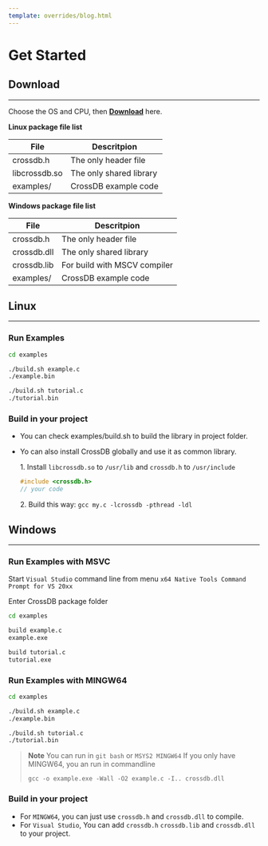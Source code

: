 ```yaml
---
template: overrides/blog.html
---
```


# Get Started

## Download
-------------------------------------------------------------------------------

Choose the OS and CPU, then [**Download**](https://crossdb.org/products/download/) here.

**Linux package file list**

 File             | Descritpion
 ----             | ----
crossdb.h         | The only header file
libcrossdb.so     | The only shared library
examples/         | CrossDB example code

**Windows package file list**

 File             | Descritpion
 ----             | ----
crossdb.h         | The only header file
crossdb.dll       | The only shared library
crossdb.lib       | For build with MSCV compiler
examples/         | CrossDB example code

<!--
examples List
 File      | Descritpion
 ----      | ----
example.c  | Simple CrossDB example
tutorial.c | Complete CrossDB tutorial guide
schema.c   | CrossDB Schema Example
upgrade/   | `old.c` is old struct program, `new.c` is new struct program
-->

## Linux
-------------------------------------------------------------------------------

### Run Examples

```sh
cd examples

./build.sh example.c
./example.bin

./build.sh tutorial.c
./tutorial.bin

```

### Build in your project

- You can check examples/build.sh to build the library in project folder.

- Yo can also install CrossDB globally and use it as common library.

	1\. Install `libcrossdb.so` to `/usr/lib` and `crossdb.h` to `/usr/include`

	```c
	#include <crossdb.h>
	// your code
	```

	2\. Build this way: `gcc my.c -lcrossdb -pthread -ldl`


## Windows
-------------------------------------------------------------------------------

### Run Examples with MSVC

Start `Visual Studio` command line from menu `x64 Native Tools Command Prompt for VS 20xx`

Enter CrossDB package folder

```sh
cd examples

build example.c
example.exe

build tutorial.c
tutorial.exe

```

### Run Examples with MINGW64

```sh
cd examples

./build.sh example.c
./example.bin

./build.sh tutorial.c
./tutorial.bin

```

>**Note**
>You can run in `git bash` or `MSYS2 MINGW64`
>If you only have MINGW64, you an run in commandline
>
>`gcc -o example.exe -Wall -O2 example.c -I.. crossdb.dll`

### Build in your project

- For `MINGW64`, you can just use `crossdb.h` and `crossdb.dll` to compile.
- For `Visual Studio`, You can add `crossdb.h` `crossdb.lib` and `crossdb.dll` to your project.

<!--
=== "🛶 Windows MSVC Command Line"
	``` c linenums="1"
	start cl
	c1 example.c -llib
	```

=== "🛶 MacOS/FreeBSD clang"
	``` c linenums="1"
	clang example.c -llib
	```

=== "🛶 Linux gcc"
	``` c linenums="1"
	gcc example.c -llib
	```
-->
